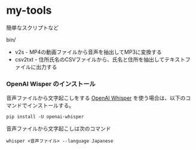 # my-tools

簡単なスクリプトなど

bin/

- v2s - MP4の動画ファイルから音声を抽出してMP3に変換する
- csv2txt - 住所氏名のCSVファイルから、氏名と住所を抽出してテキストファイルに出力する

### OpenAI Wisper のインストール

音声ファイルから文字起こしをする
[OpenAI Whisper](https://github.com/openai/whisper)
を使う場合は、以下のコマンドでインストールする。

```
pip install -U openai-whisper
```

音声ファイルから文字起こしは次のコマンド

```
whisper <音声ファイル> --language Japanese
```